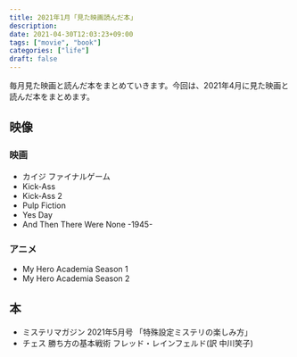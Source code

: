 ```yaml
---
title: 2021年1月「見た映画読んだ本」
description:
date: 2021-04-30T12:03:23+09:00
tags: ["movie", "book"]
categories: ["life"]
draft: false
---
```


毎月見た映画と読んだ本をまとめていきます。今回は、2021年4月に見た映画と読んだ本をまとめます。

## 映像

### 映画

* カイジ ファイナルゲーム
* Kick-Ass
* Kick-Ass 2
* Pulp Fiction
* Yes Day
* And Then There Were None -1945-

### アニメ

* My Hero Academia Season 1
* My Hero Academia Season 2

## 本

* ミステリマガジン 2021年5月号 「特殊設定ミステリの楽しみ方」
* チェス 勝ち方の基本戦術 フレッド・レインフェルド(訳 中川笑子)
